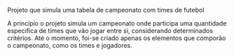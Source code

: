 Projeto que simula uma tabela de campeonato com times de futebol

A princípio o projeto simula um campeonato onde participa uma quantidade especifica de times que vão jogar entre si, considerando determinados critérios. 
Até o momento, foi-se criado apenas os elementos que comporão o campeonato, como os times e jogadores.
